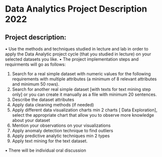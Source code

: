 # Data Analytics Project Description 2022
## Project description:
• Use the methods and techniques studied in lecture and lab in order to apply the Data Analytic project cycle (that you studied in lecture) on your selected datasets you like.
• The project implementation steps and requirments will go as follows:
1. Search for a real simple dataset with numeric values for the following requirements with multiple attributes (a minimum of 8 relevant attributes and minimum 50 rows).
2. Search for another real simple dataset [with texts for text mining step only] or you can create it manually as a file with minimum 20 sentences.
3. Describe the dataset attributes
4. Apply data cleaning methods (if needed)
5. Apply different data visualization charts min 2 charts [ Data Exploration], select the appropriate chart that allow you to observe more knowledge about your dataset
6. Mention your observations on your visualizations
7. Apply anomaly detection technique to find outliers
8. Apply predictive analytic techniques min 2 types
9. Apply text mining for the text dataset.

• There will be individual oral discussion